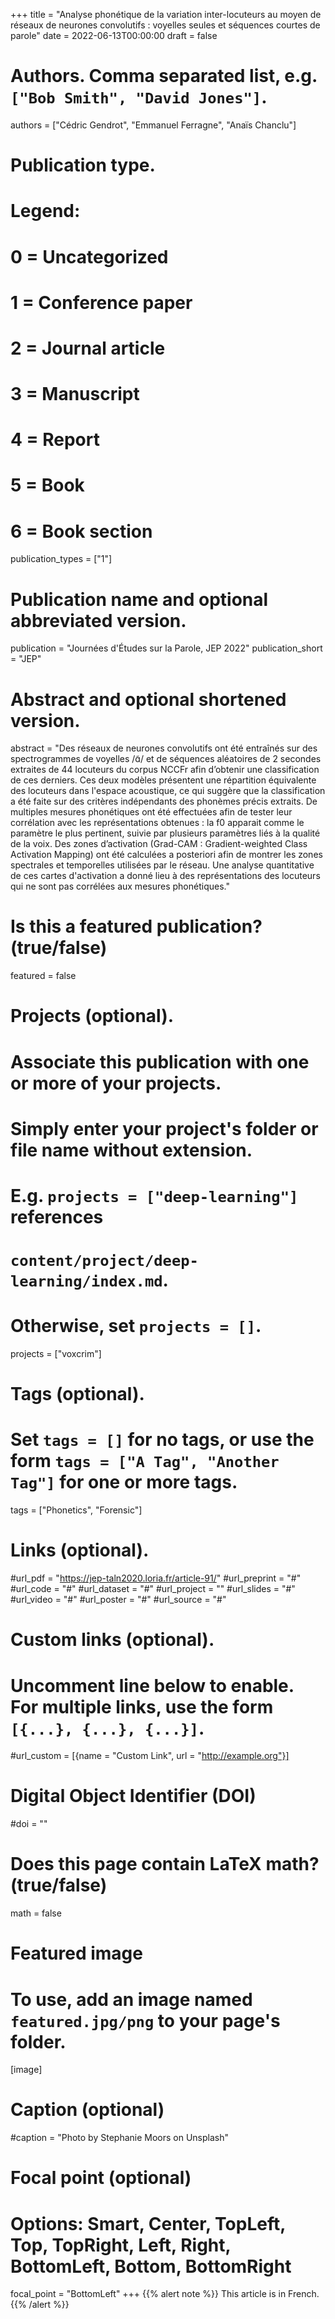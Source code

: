 +++
title = "Analyse phonétique de la variation inter-locuteurs au moyen de réseaux de neurones convolutifs : voyelles seules et séquences courtes de parole"
date = 2022-06-13T00:00:00
draft = false

# Authors. Comma separated list, e.g. `["Bob Smith", "David Jones"]`.
authors = ["Cédric Gendrot", "Emmanuel Ferragne", "Anaïs Chanclu"]

# Publication type.
# Legend:
# 0 = Uncategorized
# 1 = Conference paper
# 2 = Journal article
# 3 = Manuscript
# 4 = Report
# 5 = Book
# 6 = Book section
publication_types = ["1"]

# Publication name and optional abbreviated version.
publication =  "Journées d'Études sur la Parole, JEP 2022"
publication_short = "JEP"

# Abstract and optional shortened version.
abstract = "Des réseaux de neurones convolutifs ont été entraînés sur des spectrogrammes de voyelles /ɑ̃/ et de séquences aléatoires de 2 secondes extraites de 44 locuteurs du corpus NCCFr afin d’obtenir une classification de ces derniers. Ces deux modèles présentent une répartition équivalente des locuteurs dans l'espace acoustique, ce qui suggère que la classification a été faite sur des critères indépendants des phonèmes précis extraits. De multiples mesures phonétiques ont été effectuées afin de tester leur corrélation avec les représentations obtenues : la f0 apparait comme le paramètre le plus pertinent, suivie par plusieurs paramètres liés à la qualité de la voix. Des zones d’activation (Grad-CAM : Gradient-weighted Class Activation Mapping) ont été calculées a posteriori afin de montrer les zones spectrales et temporelles utilisées par le réseau. Une analyse quantitative de ces cartes d'activation a donné lieu à des représentations des locuteurs qui ne sont pas corrélées aux mesures phonétiques."

# Is this a featured publication? (true/false)
featured = false

# Projects (optional).
#   Associate this publication with one or more of your projects.
#   Simply enter your project's folder or file name without extension.
#   E.g. `projects = ["deep-learning"]` references 
#   `content/project/deep-learning/index.md`.
#   Otherwise, set `projects = []`.
projects = ["voxcrim"]

# Tags (optional).
#   Set `tags = []` for no tags, or use the form `tags = ["A Tag", "Another Tag"]` for one or more tags.
tags = ["Phonetics", "Forensic"]

# Links (optional).
#url_pdf = "https://jep-taln2020.loria.fr/article-91/"
#url_preprint = "#"
#url_code = "#"
#url_dataset = "#"
#url_project = ""
#url_slides = "#"
#url_video = "#"
#url_poster = "#"
#url_source = "#"

# Custom links (optional).
#   Uncomment line below to enable. For multiple links, use the form `[{...}, {...}, {...}]`.
#url_custom = [{name = "Custom Link", url = "http://example.org"}]

# Digital Object Identifier (DOI)
#doi = ""

# Does this page contain LaTeX math? (true/false)
math = false

# Featured image
# To use, add an image named `featured.jpg/png` to your page's folder. 
[image]
  # Caption (optional)
  #caption = "Photo by Stephanie Moors on Unsplash"

  # Focal point (optional)
  # Options: Smart, Center, TopLeft, Top, TopRight, Left, Right, BottomLeft, Bottom, BottomRight
  focal_point = "BottomLeft"
+++
{{% alert note %}}
This article is in French.
{{% /alert %}}
